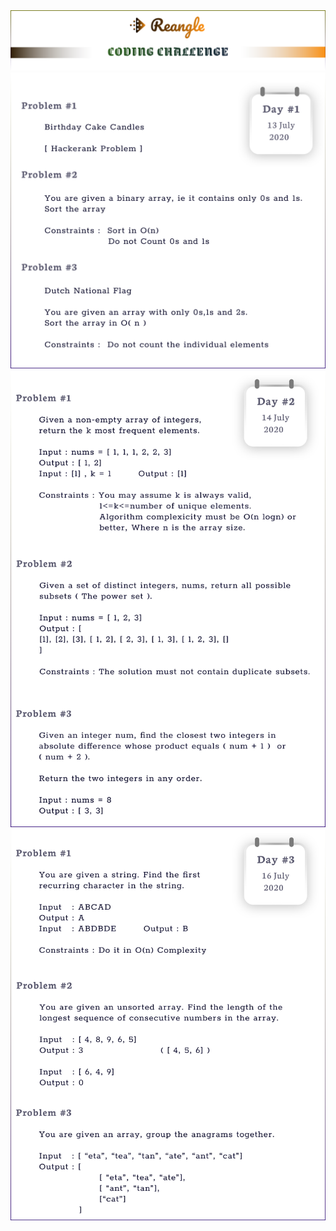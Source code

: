 <img src="./img/reangle.svg">

<a href="https://github.com/taqnar/Coding-Challenge/tree/master/day-1">
<img src="./img/Problem-1.svg"></a>

<a href="https://github.com/taqnar/Coding-Challenge/tree/master/day-2">
<img src="./img/Problem-2.svg"></a>

<img src="./img/Problem-3.svg">
